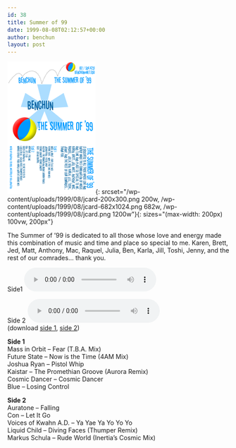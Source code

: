 ```yaml
---
id: 38
title: Summer of 99
date: 1999-08-08T02:12:57+00:00
author: benchun
layout: post
---
```

![Summer of 99](/wp-content/uploads/1999/08/jcard-200x300.png){: srcset="/wp-content/uploads/1999/08/jcard-200x300.png 200w, /wp-content/uploads/1999/08/jcard-682x1024.png 682w, /wp-content/uploads/1999/08/jcard.png 1200w"}{: sizes="(max-width: 200px) 100vw, 200px"}

The Summer of ’99 is dedicated to all those whose love and energy made this combination of music and time and place so special to me. Karen, Brett, Jed, Matt, Anthony, Mac, Raquel, Julia, Ben, Karla, Jill, Toshi, Jenny, and the rest of our comrades… thank you.

Side1
<audio src="http://mp3.benchun.net/benchun-summer-of-99-side-1.mp3" preload="auto" controls></audio>  

Side 2
<audio src="http://mp3.benchun.net/benchun-summer-of-99-side-2.mp3" preload="auto" controls></audio>  
(download [side 1](http://mp3.benchun.net/benchun-summer-of-99-side-1.mp3), [side 2](http://mp3.benchun.net/benchun-summer-of-99-side-2.mp3))

**Side 1**  
Mass in Orbit – Fear (T.B.A. Mix)  
Future State – Now is the Time (4AM Mix)  
Joshua Ryan – Pistol Whip  
Kaistar – The Promethian Groove (Aurora Remix)  
Cosmic Dancer – Cosmic Dancer  
Blue – Losing Control  

**Side 2**  
Auratone – Falling  
Con – Let It Go  
Voices of Kwahn A.D. – Ya Yae Ya Yo Yo Yo  
Liquid Child – Diving Faces (Thumper Remix)  
Markus Schula &#8211; Rude World (Inertia&#8217;s Cosmic Mix)
